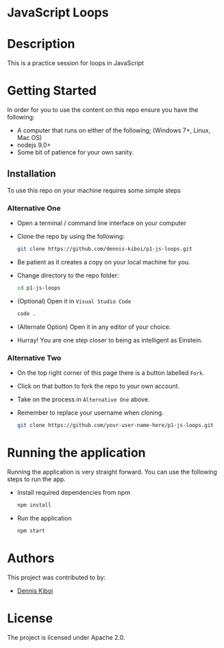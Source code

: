 # JavaScript Loops

# Description
This is a practice session for loops in JavaScript

# Getting Started
In order for you to use the content on this repo ensure you have the following:

- A computer that runs on either of the following; (Windows 7+, Linux, Mac OS)
- nodejs 9.0+
- Some bit of patience for your own sanity.

## Installation

To use this repo on your machine requires some simple steps

### Alternative One

- Open a terminal / command line interface on your computer
- Clone the repo by using the following:

  ```bash
  git clone https://github.com/dennis-kiboi/p1-js-loops.git
  ```

- Be patient as it creates a copy on your local machine for you.
- Change directory to the repo folder:
    ```bash
    cd p1-js-loops
    ```

- (Optional) Open it in ``Visual Studio Code``

    ```bash
    code .
    ```

- (Alternate Option) Open it in any editor of your choice.
- Hurray! You are one step closer to being as intelligent as Einstein.

### Alternative Two

- On the top right corner of this page there is a button labelled ``Fork``.
- Click on that button to fork the repo to your own account.
- Take on the process in ``Alternative One`` above.
- Remember to replace your username when cloning.

    ```bash
    git clone https://github.com/your-user-name-here/p1-js-loops.git
    ```


# Running the application

Running the application is very straight forward. You can use the following steps to run the app.

- Install required dependencies from npm

    ```bash
    npm install
    ```
- Run the application

    ```bash
    npm start
    ```

# Authors
This project was contributed to by:
- [Dennis Kiboi](https://github.com/dennis-kiboi/)

# License
The project is licensed under Apache 2.0.